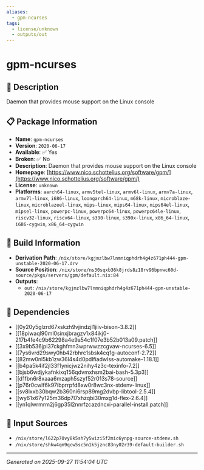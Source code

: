 ```yaml
---
aliases:
  - gpm-ncurses
tags:
  - license/unknown
  - outputs/out
---
```


# gpm-ncurses

## 📝 Description

Daemon that provides mouse support on the Linux console

## 📋 Package Information

- **Name**: `gpm-ncurses`
- **Version**: `2020-06-17`
- **Available**: ✅ Yes
- **Broken**: ✅ No
- **Description**: Daemon that provides mouse support on the Linux console
- **Homepage**: [https://www.nico.schottelius.org/software/gpm/](https://www.nico.schottelius.org/software/gpm/)
- **License**: `unknown`
- **Platforms**: `aarch64-linux`, `armv5tel-linux`, `armv6l-linux`, `armv7a-linux`, `armv7l-linux`, `i686-linux`, `loongarch64-linux`, `m68k-linux`, `microblaze-linux`, `microblazeel-linux`, `mips-linux`, `mips64-linux`, `mips64el-linux`, `mipsel-linux`, `powerpc-linux`, `powerpc64-linux`, `powerpc64le-linux`, `riscv32-linux`, `riscv64-linux`, `s390-linux`, `s390x-linux`, `x86_64-linux`, `i686-cygwin`, `x86_64-cygwin`

## 🔧 Build Information

- **Derivation Path**: `/nix/store/kgjmzlbw7lnmniqphdrh4g4z671ph444-gpm-unstable-2020-06-17.drv`
- **Source Position**: `/nix/store/ns30sqxb36k8jrds8z18rv96bpnwc60d-source/pkgs/servers/gpm/default.nix:84`
- **Outputs**:
  - `out`:  `/nix/store/kgjmzlbw7lnmniqphdrh4g4z671ph444-gpm-unstable-2020-06-17`

## 🔗 Dependencies

- [[0y20y5glzrd67xskzh9vjindzjl1jiiv-bison-3.8.2]]
- [[18piwaql90ml0sinxjbragzv1x84ikj0-217b4fe4c9b62298a4e9a54c1f07e3b52b013a09.patch]]
- [[3x9b536jpi37ckghfmn3wprwwzzcgvaw-ncurses-6.5]]
- [[7ys6vrd29swy0hb42rbhrc1sbsk4cq1g-autoconf-2.72]]
- [[82mw0nl5kb1zw36l4s4d0pdlfiadwlss-automake-1.18.1]]
- [[b4pa5k4if2jl33f1ynicjwz2nihy4z3c-texinfo-7.2]]
- [[bjsb6wdjykafnkixq156qdvmxhsm2bai-bash-5.3p3]]
- [[d1fbn6r8xaaa6mzaph5szyf52r013s78-source]]
- [[p76r0cwlf6k97ibprrpfd8xw0r8wc3nx-stdenv-linux]]
- [[sv8lxxb30bqw2b360ni6rsp89mg2dvbp-libtool-2.5.4]]
- [[wy61x67y125m36dp7l7xhzqbi30mxg1d-flex-2.6.4]]
- [[yn1qlwrmrm2j6gp35l2nnrfzcazdncxi-parallel-install.patch]]

## 📁 Input Sources

- `/nix/store/l622p70vy8k5sh7y5wizi5f2mic6ynpg-source-stdenv.sh`
- `/nix/store/shkw4qm9qcw5sc5n1k5jznc83ny02r39-default-builder.sh`

---
*Generated on 2025-09-27 11:54:04 UTC*
